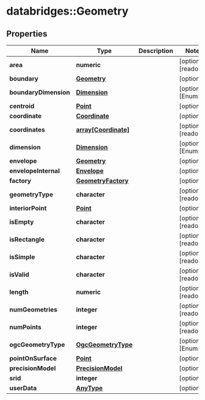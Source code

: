 # databridges::Geometry


## Properties
Name | Type | Description | Notes
------------ | ------------- | ------------- | -------------
**area** | **numeric** |  | [optional] [readonly] 
**boundary** | [**Geometry**](Geometry.md) |  | [optional] 
**boundaryDimension** | [**Dimension**](Dimension.md) |  | [optional] [Enum: ] 
**centroid** | [**Point**](Point.md) |  | [optional] 
**coordinate** | [**Coordinate**](Coordinate.md) |  | [optional] 
**coordinates** | [**array[Coordinate]**](Coordinate.md) |  | [optional] [readonly] 
**dimension** | [**Dimension**](Dimension.md) |  | [optional] [Enum: ] 
**envelope** | [**Geometry**](Geometry.md) |  | [optional] 
**envelopeInternal** | [**Envelope**](Envelope.md) |  | [optional] 
**factory** | [**GeometryFactory**](GeometryFactory.md) |  | [optional] 
**geometryType** | **character** |  | [optional] [readonly] 
**interiorPoint** | [**Point**](Point.md) |  | [optional] 
**isEmpty** | **character** |  | [optional] [readonly] 
**isRectangle** | **character** |  | [optional] [readonly] 
**isSimple** | **character** |  | [optional] [readonly] 
**isValid** | **character** |  | [optional] [readonly] 
**length** | **numeric** |  | [optional] [readonly] 
**numGeometries** | **integer** |  | [optional] [readonly] 
**numPoints** | **integer** |  | [optional] [readonly] 
**ogcGeometryType** | [**OgcGeometryType**](OgcGeometryType.md) |  | [optional] [Enum: ] 
**pointOnSurface** | [**Point**](Point.md) |  | [optional] 
**precisionModel** | [**PrecisionModel**](PrecisionModel.md) |  | [optional] 
**srid** | **integer** |  | [optional] 
**userData** | [**AnyType**](.md) |  | [optional] 


